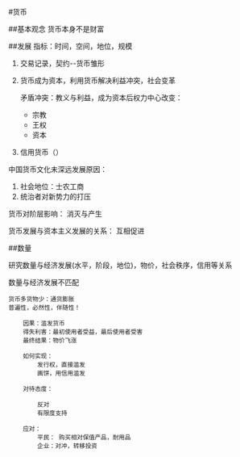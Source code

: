 #货币


##基本观念
货币本身不是财富


##发展
指标：时间，空间，地位，规模

1. 交易记录，契约--货币雏形
2. 货币成为资本，利用货币解决利益冲突，社会变革

    矛盾冲突：教义与利益，成为资本后权力中心改变：
    * 宗教
    * 王权
    * 资本
3. 信用货币（）



中国货币文化未深远发展原因：
1. 社会地位：士农工商
2. 统治者对新势力的打压


货币对阶层影响：
消灭与产生

货币发展与资本主义发展的关系：
互相促进


##数量

研究数量与经济发展(水平，阶段，地位)，物价，社会秩序，信用等关系

数量与经济发展不匹配

    货币多货物少：通货膨胀
    普遍性，必然性，伴随性！

        因果：滥发货币
        得失利害：最初使用者受益，最后使用者受害
        最终结果：物价飞涨

        如何实现：
            发行权，直接滥发
            画饼，用信用滥发

        对待态度：

            反对
            有限度支持

        应对：
            平民： 购买相对保值产品，耐用品
            企业：对冲，转移投资
    

